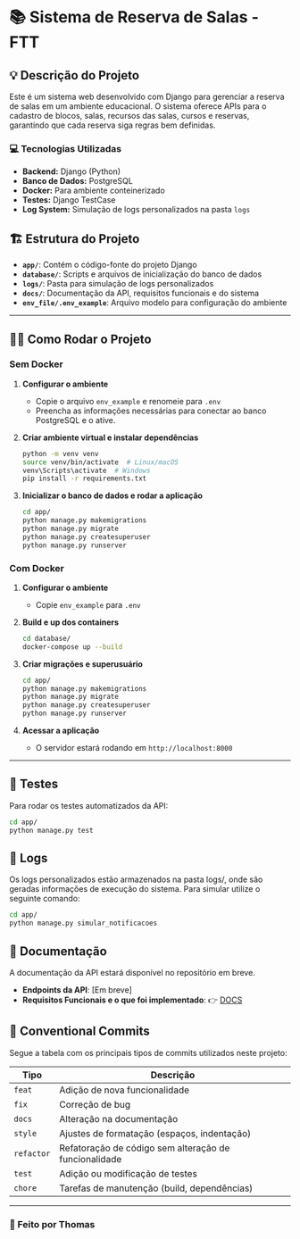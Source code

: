 # 📚 Sistema de Reserva de Salas - FTT

## 💡 Descrição do Projeto
Este é um sistema web desenvolvido com Django para gerenciar a reserva de salas em um ambiente educacional. O sistema oferece APIs para o cadastro de blocos, salas, recursos das salas, cursos e reservas, garantindo que cada reserva siga regras bem definidas.

### 💻 Tecnologias Utilizadas
- **Backend:** Django (Python)
- **Banco de Dados:** PostgreSQL
- **Docker:** Para ambiente conteinerizado
- **Testes:** Django TestCase
- **Log System:** Simulação de logs personalizados na pasta `logs`

## 🏗 Estrutura do Projeto
- **`app/`**: Contém o código-fonte do projeto Django
- **`database/`**: Scripts e arquivos de inicialização do banco de dados
- **`logs/`**: Pasta para simulação de logs personalizados
- **`docs/`**: Documentação da API, requisitos funcionais e do sistema
- **`env_file/.env_example`**: Arquivo modelo para configuração do ambiente

---

## 🙋‍♂️ Como Rodar o Projeto

### Sem Docker
1. **Configurar o ambiente**
   - Copie o arquivo `env_example` e renomeie para `.env`
   - Preencha as informações necessárias para conectar ao banco PostgreSQL e o ative.

2. **Criar ambiente virtual e instalar dependências**
   ```bash
   python -m venv venv
   source venv/bin/activate  # Linux/macOS
   venv\Scripts\activate  # Windows
   pip install -r requirements.txt
   ```

3. **Inicializar o banco de dados e rodar a aplicação**
   ```bash
   cd app/
   python manage.py makemigrations
   python manage.py migrate
   python manage.py createsuperuser
   python manage.py runserver
   ```

### Com Docker
1. **Configurar o ambiente**
   - Copie `env_example` para `.env`

2. **Build e up dos containers**
   ```bash
   cd database/
   docker-compose up --build
   ```

3. **Criar migrações e superusuário**
   ```bash
   cd app/
   python manage.py makemigrations
   python manage.py migrate
   python manage.py createsuperuser
   python manage.py runserver
   ```

4. **Acessar a aplicação**
   - O servidor estará rodando em `http://localhost:8000`

---

## 📌 Testes
Para rodar os testes automatizados da API:
```bash
cd app/
python manage.py test
```

## 📝 Logs

Os logs personalizados estão armazenados na pasta logs/, onde são geradas informações de execução do sistema. Para simular utilize o seguinte comando:
```bash
cd app/
python manage.py simular_notificacoes
```

## 📂 Documentação
A documentação da API estará disponível no repositório em breve.

- **Endpoints da API**: [Em breve]
- **Requisitos Funcionais e o que foi implementado**: 👉 [DOCS](https://github.com/ThomasNicholas21/ProjetoUni/blob/master/docs/requisitos.md)


## 🚀 Conventional Commits
Segue a tabela com os principais tipos de commits utilizados neste projeto:

| Tipo | Descrição |
|------|-----------|
| `feat` | Adição de nova funcionalidade |
| `fix` | Correção de bug |
| `docs` | Alteração na documentação |
| `style` | Ajustes de formatação (espaços, indentação) |
| `refactor` | Refatoração de código sem alteração de funcionalidade |
| `test` | Adição ou modificação de testes |
| `chore` | Tarefas de manutenção (build, dependências) |

---


### 🚀 Feito por Thomas
